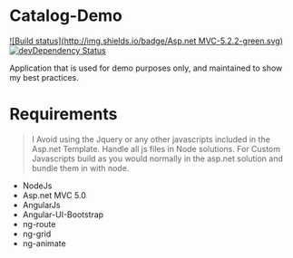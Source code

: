 Catalog-Demo
============
[![Build status](http://img.shields.io/badge/Asp.net MVC-5.2.2-green.svg)](http://www.asp.net/mvc)
[![devDependency Status](https://david-dm.org/fassetar/Catalog-Demo/dev-status.svg)](https://david-dm.org/fassetar/Catalog-Demo#info=devDependencies)

Application that is used for demo purposes only, and maintained to show my best practices.

Requirements
============
> I Avoid using the Jquery or any other javascripts included in the Asp.net Template. Handle all js files in Node solutions.
 For Custom Javascripts build as you would normally in the asp.net solution and bundle them in with node.
 
 - NodeJs
 - Asp.net MVC 5.0
 - AngularJs 
 - Angular-UI-Bootstrap
 - ng-route
 - ng-grid
 - ng-animate

